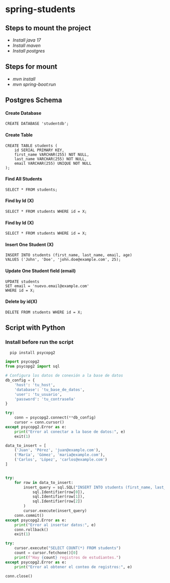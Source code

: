 # spring-students

## Steps to mount the project

- _Install java 17_
- _Install maven_
- _Install postgres_

## Steps for mount
- _mvn install_
- _mvn spring-boot:run_

## Postgres Schema

#### Create Database
```psql
CREATE DATABASE 'studentdb';
```
#### Create Table
```psql
CREATE TABLE students (
    id SERIAL PRIMARY KEY,
    first_name VARCHAR(255) NOT NULL,
    last_name VARCHAR(255) NOT NULL,
    email VARCHAR(255) UNIQUE NOT NULL
);
```

#### Find All Students
```psql
SELECT * FROM students;
```

#### Find by Id (X)
```psql
SELECT * FROM students WHERE id = X;
```

#### Find by Id (X)
```psql
SELECT * FROM students WHERE id = X;
```

#### Insert One Student (X)
```psql
INSERT INTO students (first_name, last_name, email, age)
VALUES ('John', 'Doe', 'john.doe@example.com', 25);
```

#### Update One Student field (email)
```psql
UPDATE students
SET email = 'nuevo.email@example.com'
WHERE id = X;
```

#### Delete by id(X)
```psql
DELETE FROM students WHERE id = X;
```

## Script with Python

### Install before run the script
``` cmd
  pip install psycopg2
```


```python
import psycopg2
from psycopg2 import sql

# Configura los datos de conexión a la base de datos
db_config = {
    'host': 'tu_host',
    'database': 'tu_base_de_datos',
    'user': 'tu_usuario',
    'password': 'tu_contraseña'
}

try:
    conn = psycopg2.connect(**db_config)
    cursor = conn.cursor()
except psycopg2.Error as e:
    print("Error al conectar a la base de datos:", e)
    exit(1)

data_to_insert = [
    ('Juan', 'Pérez', 'juan@example.com'),
    ('María', 'Gómez', 'maria@example.com'),
    ('Carlos', 'López', 'carlos@example.com')
]


try:
    for row in data_to_insert:
        insert_query = sql.SQL("INSERT INTO students (first_name, last_name, email) VALUES ({}, {}, {})").format(
            sql.Identifier(row[0]),
            sql.Identifier(row[1]),
            sql.Identifier(row[2])
        )
        cursor.execute(insert_query)
    conn.commit()
except psycopg2.Error as e:
    print("Error al insertar datos:", e)
    conn.rollback()
    exit(1)

try:
    cursor.execute("SELECT COUNT(*) FROM students")
    count = cursor.fetchone()[0]
    print(f"Hay {count} registros de estudiantes.")
except psycopg2.Error as e:
    print("Error al obtener el conteo de registros:", e)

conn.close()

```





